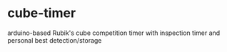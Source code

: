 # cube-timer
arduino-based Rubik's cube competition timer with inspection timer and personal best detection/storage
